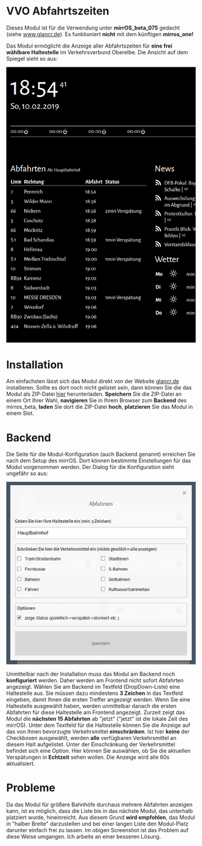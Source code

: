 # VVO Abfahrtszeiten
Dieses Modul ist für die Verwendung unter **mirrOS_beta_075** gedacht (siehe www.glancr.de). Es funktioniert **nicht** mit dem künftigen **mirros_one!**

Das Modul ermöglicht die Anzeige aller Abfahrtszeiten für **eine frei wählbare Haltestelle** im Verkehrsverbund Oberelbe. Die Ansicht auf dem Spiegel sieht so aus:

![Modulansicht](https://github.com/cmette/mirrOS_vvo/blob/master/assets/ReadmeImage1.png "VVO Abfahrten - Ansicht Frontend")

# Installation
Am einfachsten lässt sich das Modul direkt von der Website [glancr.de](https://glancr.de/module/mobilitaet/verkehrsbetriebe/) installieren. Sollte es dort noch nicht gelistet sein, dann können Sie die das Modul als ZIP-Datei [hier](https://github.com/cmette/mirrOS_vvo/blob/master/vvo-1.0.3.zip) herunterladen. **Speichern** Sie die ZIP-Datei an einem Ort Ihrer Wahl, **navigieren** Sie in Ihrem Browser zum **Backend** des mirros_beta, **laden** Sie dort die ZIP-Datei **hoch**, **platzieren** Sie das Modul in einem Slot.

# Backend
Die Seite für die Modul-Konfiguration (auch Backend genannt) erreichen Sie nach dem Setup des mirrOS. Dort können bestimmte Einstellungen für das Modul vorgenommen werden. Der Dialog für die Konfiguration sieht ungefähr so aus:

![Modulansicht](https://github.com/cmette/mirrOS_vvo/blob/master/assets/ReadmeImage2.png "VVO Abfahrten - Ansicht Backend")

Unmittelbar nach der Installation muss das Modul am Backend noch **konfiguriert** werden. Daher werden am Frontend nicht sofort  Abfahrten angezeigt. Wählen Sie am Backend im Textfeld (DropDown-Liste) eine Haltestelle aus. Sie müssen dazu mindestens **3 Zeichen** in das Textfeld eingeben, damit Ihnen die ersten Treffer angezeigt werden.
Wenn Sie eine Haltestelle ausgewählt haben, werden unmittelbar danach die ersten Abfahrten für diese Haltestelle am Frontend angezeigt. Zurzeit zeigt das Modul die **nächsten 15 Abfahrten** ab "jetzt" ("jetzt" ist die lokale Zeit des mirrOS).
Unter dem Textfeld für die Haltestelle können Sie die Anzeige auf das von Ihnen bevorzugte Verkehrsmittel **einschränken**. Ist hier **keine** der Checkboxen ausgewählt, werden **alle** verfügbaren Verkehrsmittel an diesem Halt aufgelistet.
Unter der Einschränkung der Verkehrsmittel befindet sich eine Option. Hier können Sie auswählen, ob Sie die aktuellen Verspätungen in **Echtzeit** sehen wollen. Die Anzeige wird alle 60s aktualisiert.

# Probleme
Da das Modul für größere Bahnhöfe durchaus mehrere Abfahrten anzeigen kann, ist es möglich, dass die Liste bis in das nächste Modul, das unterhalb platziert wurde, hineinreicht. Aus diesem Grund **wird empfohlen**, das Modul in "halber Breite" darzustellen und bei einer langen Liste den Modul-Platz darunter einfach frei zu lassen. Im obigen Screenshot ist das Problem auf diese Weise umgangen. Ich arbeite an einer besseren Lösung.
